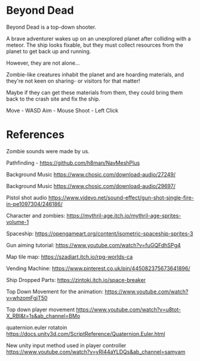 # Beyond Dead
Beyond Dead is a top-down shooter. 

A brave adventurer wakes up on an unexplored planet after colliding with a meteor. The ship looks fixable, but they must collect resources from the planet to get back up and running. 

However, they are not alone...

Zombie-like creatures inhabit the planet and are hoarding materials, and they're not keen on sharing- or visitors for that matter!

Maybe if they can get these materials from them, they could bring them back to the crash site and fix the ship.

Move - WASD
Aim - Mouse
Shoot - Left Click

# References
Zombie sounds were made by us. 

Pathfinding - https://github.com/h8man/NavMeshPlus

Background Music 
https://www.chosic.com/download-audio/27249/

Background Music 
https://www.chosic.com/download-audio/29697/

Pistol shot audio
https://www.videvo.net/sound-effect/gun-shot-single-fire-in-pe1097304/246186/

Character and zombies:
https://mythril-age.itch.io/mythril-age-sprites-volume-1

Spaceship:
https://opengameart.org/content/isometric-spaceship-sprites-3

Gun aiming tutorial:
https://www.youtube.com/watch?v=fuGQFdhSPg4

Map tile map:
https://szadiart.itch.io/rpg-worlds-ca

Vending Machine:
https://www.pinterest.co.uk/pin/445082375673641896/

Ship Dropped Parts:
https://zintoki.itch.io/space-breaker

Top Down Movement for the animation:
https://www.youtube.com/watch?v=whzomFgjT50

Top down player movement 
https://www.youtube.com/watch?v=u8tot-X_RBI&t=1s&ab_channel=BMo

quaternion.euler rotatoin 
https://docs.unity3d.com/ScriptReference/Quaternion.Euler.html
        
New unity input method used in player controller 
https://www.youtube.com/watch?v=yRI44aYLDQs&ab_channel=samyam